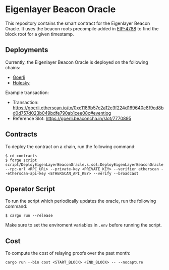 # Eigenlayer Beacon Oracle

This repository contains the smart contract for the Eigenlayer Beacon Oracle. It uses the beacon roots precompile added in [EIP-4788](https://eips.ethereum.org/EIPS/eip-4788) to find the block root for a given timestamp.

## Deployments

Currently, the Eigenlayer Beacon Oracle is deployed on the following chains: 

- [Goerli](https://goerli.etherscan.io/address/0x0B3b61251e8373bFb183C8C5aA1ED5Ac45c19400#events)
- [Holesky](https://holesky.etherscan.io/address/0x4C116BB629bff7A8373c2378bBd919f8349B8f25#events)

Example transaction:
- Transaction: https://goerli.etherscan.io/tx/0xe1189b57c2a12e3f224d169640c8f9cd8bd0d757d023b049bdfe790ab1cee08c#eventlog
- Reference Slot: https://goerli.beaconcha.in/slot/7770895

## Contracts

To deploy the contract on a chain, run the following command:

```shell
$ cd contracts
$ forge script script/DeployEigenLayerBeaconOracle.s.sol:DeployEigenLayerBeaconOracle --rpc-url <RPC_URL> --private-key <PRIVATE_KEY> --verifier etherscan --etherscan-api-key <ETHERSCAN_API_KEY> --verify --broadcast
```

## Operator Script

To run the script which periodically updates the oracle, run the following command:

```shell
$ cargo run --release
```

Make sure to set the enviroment variables in `.env` before running the script.

## Cost
To compute the cost of relaying proofs over the past month:

```shell
cargo run --bin cost <START_BLOCK> <END_BLOCK> -- --nocapture
